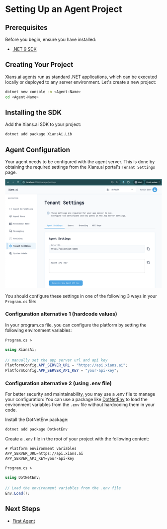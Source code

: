 # Setting Up an Agent Project

## Prerequisites

Before you begin, ensure you have installed:

- [.NET 9 SDK](https://dotnet.microsoft.com/en-us/download/dotnet/9.0)

## Creating Your Project

Xians.ai agents run as standard .NET applications, which can be executed locally or deployed to any server environment. Let's create a new project:

```bash
dotnet new console -n <Agent-Name>
cd <Agent-Name>
```

## Installing the SDK

Add the Xians.ai SDK to your project:

```bash
dotnet add package XiansAi.Lib
```

## Agent Configuration

Your agent needs to be configured with the agent server. This is done by obtaining the required settings from the Xians.ai portal's `Tenant Settings` page.

![Tenant Settings](../images/portal-settings.png)

You should configure these settings in one of the following 3 ways in your `Program.cs` file:

### Configuration alternative 1 (hardcode values)

In your program.cs file, you can configure the platform by setting the following environment variables:

`Program.cs >`

```csharp
using XiansAi;

// manually set the app server url and api key
PlatformConfig.APP_SERVER_URL = "https://api.xians.ai";
PlatformConfig.APP_SERVER_API_KEY = "your-api-key";
```

### Configuration alternative 2 (using .env file)

For better security and maintainability, you may use a .env file to manage your configuration:
You can use a package like [DotNetEnv](https://github.com/tonerdo/dotnet-env) to load the environment variables from the `.env` file without hardcoding them in your code.

Install the DotNetEnv package:

```bash
dotnet add package DotNetEnv
```

Create a `.env` file in the root of your project with the following content:

``` .env
# Platform environment variables
APP_SERVER_URL=https://api.xians.ai
APP_SERVER_API_KEY=your-api-key
```

`Program.cs >`

```csharp
using DotNetEnv;

// Load the environment variables from the .env file
Env.Load();

```

## Next Steps

- [First Agent](2-first-agent.md)
